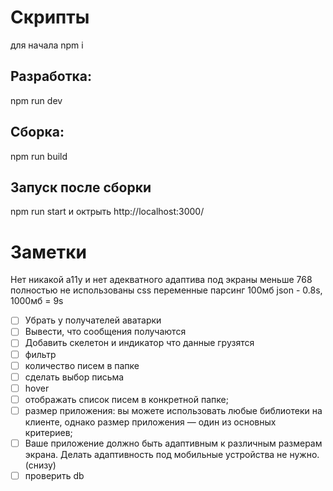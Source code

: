 # Скрипты

для начала npm i

## Разработка:

npm run dev

## Сборка:

npm run build

## Запуск после сборки

npm run start
и октрыть http://localhost:3000/

# Заметки

Нет никакой a11y и нет адекватного адаптива под экраны меньше 768
полностью не использованы css переменные
парсинг 100мб json - 0.8s, 1000мб = 9s

- [ ] Убрать у получателей аватарки
- [ ] Вывести, что сообщения получаются
- [ ] Добавить скелетон и индикатор что данные грузятся
- [ ] фильтр
- [ ] количество писем в папке
- [ ] сделать выбор письма
- [ ] hover
- [ ] отображать список писем в конкретной папке;
- [ ] размер приложения: вы можете использовать любые библиотеки на клиенте, однако размер приложения — один из основных критериев;
- [ ] Ваше приложение должно быть адаптивным к различным размерам экрана. Делать адаптивность под мобильные устройства не нужно. (снизу)
- [ ] проверить db
